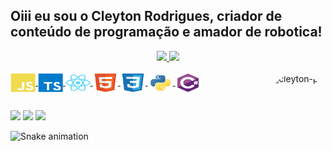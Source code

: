 ## Oiii eu sou o Cleyton Rodrigues, criador de conteúdo de programação e amador de robotica!
<div align="center">
  <a href="https://github.com/cleytonsilvadev">
  <img height="180em" src="https://github-readme-stats.vercel.app/api?username=cleytonsilvadev&show_icons=true&theme=dark&include_all_commits=true&count_private=true"/>
  <img height="180em" src="https://github-readme-stats.vercel.app/api/top-langs/?username=cleytonsilvadev&layout=compact&langs_count=7&theme=dark"/>
</div>
<div style="display: inline_block"><br>
  <img align="center" alt="cleyton-Js" height="30" width="40" src="https://raw.githubusercontent.com/devicons/devicon/master/icons/javascript/javascript-plain.svg">
  <img align="center" alt="cleyton-Ts" height="30" width="40" src="https://raw.githubusercontent.com/devicons/devicon/master/icons/typescript/typescript-plain.svg">
  <img align="center" alt="cleyton-React" height="30" width="40" src="https://raw.githubusercontent.com/devicons/devicon/master/icons/react/react-original.svg">
  <img align="center" alt="cleyton-HTML" height="30" width="40" src="https://raw.githubusercontent.com/devicons/devicon/master/icons/html5/html5-original.svg">
  <img align="center" alt="cleyton-CSS" height="30" width="40" src="https://raw.githubusercontent.com/devicons/devicon/master/icons/css3/css3-original.svg">
  <img align="center" alt="cleyton-Python" height="30" width="40" src="https://raw.githubusercontent.com/devicons/devicon/master/icons/python/python-original.svg">
  <img align="center" alt="cleyton-Csharp" height="30" width="40" src="https://raw.githubusercontent.com/devicons/devicon/master/icons/csharp/csharp-original.svg">
  <img align="right" alt="cleyton-pic" height="150" style="border-radius:50px;" src="https://images-wixmp-ed30a86b8c4ca887773594c2.wixmp.com/f/8196ba0f-98f1-447c-96b9-4382e205dd6c/d6ofmi2-d17bde3f-fd11-440c-b682-8846417df570.gif?token=eyJ0eXAiOiJKV1QiLCJhbGciOiJIUzI1NiJ9.eyJzdWIiOiJ1cm46YXBwOjdlMGQxODg5ODIyNjQzNzNhNWYwZDQxNWVhMGQyNmUwIiwiaXNzIjoidXJuOmFwcDo3ZTBkMTg4OTgyMjY0MzczYTVmMGQ0MTVlYTBkMjZlMCIsIm9iaiI6W1t7InBhdGgiOiJcL2ZcLzgxOTZiYTBmLTk4ZjEtNDQ3Yy05NmI5LTQzODJlMjA1ZGQ2Y1wvZDZvZm1pMi1kMTdiZGUzZi1mZDExLTQ0MGMtYjY4Mi04ODQ2NDE3ZGY1NzAuZ2lmIn1dXSwiYXVkIjpbInVybjpzZXJ2aWNlOmZpbGUuZG93bmxvYWQiXX0.ttesjFTE3zsGOBzkzaGJHdUbI2BOHOtxzYwGr7Gdx54">
</div>
  
  ##
 
<div> 
  
  <a href="https://www.instagram.com/cleyton_crs/" target="_blank"><img src="https://img.shields.io/badge/-Instagram-%23E4405F?style=for-the-badge&logo=instagram&logoColor=white" target="_blank"></a>
  <a href = "mailto:suportecrs96@gmail.com"><img src="https://img.shields.io/badge/-Gmail-%23333?style=for-the-badge&logo=gmail&logoColor=white" target="_blank"></a>
  <a href="https://www.linkedin.com/in/cleytoncrs/" target="_blank"><img src="https://img.shields.io/badge/-LinkedIn-%230077B5?style=for-the-badge&logo=linkedin&logoColor=white" target="_blank"></a> 
 
   ![Snake animation](https://github.com/cleytonsilvadev/cleytonsilvadev/blob/output/github-contribution-grid-snake.svg)
 
</div>
